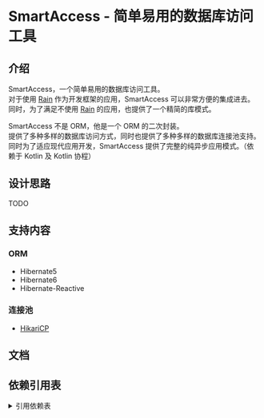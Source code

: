 # SmartAccess - 简单易用的数据库访问工具
## 介绍
SmartAccess，一个简单易用的数据库访问工具。  
对于使用 [Rain](https://github.com/IceCream-QAQ/Rain) 作为开发框架的应用，SmartAccess 可以非常方便的集成进去。  
同时，为了满足不使用 [Rain](https://github.com/IceCream-QAQ/Rain) 的应用，也提供了一个精简的库模式。

SmartAccess 不是 ORM，他是一个 ORM 的二次封装。  
提供了多种多样的数据库访问方式，同时也提供了多种多样的数据库连接池支持。  
同时为了适应现代应用开发，SmartAccess 提供了完整的纯异步应用模式。（依赖于 Kotlin 及 Kotlin 协程）

## 设计思路
TODO

## 支持内容
### ORM

* Hibernate5
* Hibernate6
* Hibernate-Reactive


### 连接池

* [HikariCP](https://github.com/brettwooldridge/HikariCP)

## 文档

## 依赖引用表

<details>
  <summary>引用依赖表</summary>

* [Kotlin](https://kotlinlang.org/) ([Apache-2.0 license](https://github.com/JetBrains/kotlin/blob/master/license/LICENSE.txt))
* [Kotlin-stdlib](https://kotlinlang.org/) ([Apache-2.0 license](https://github.com/JetBrains/kotlin/blob/master/license/LICENSE.txt))
* [Kotlin-reflect](https://kotlinlang.org/) ([Apache-2.0 license](https://github.com/JetBrains/kotlin/blob/master/license/LICENSE.txt))
* [kotlinx.coroutines](https://github.com/Kotlin/kotlinx.coroutines) ([Apache-2.0 license](https://github.com/Kotlin/kotlinx.coroutines/blob/master/LICENSE.txt))
* [Rain](https://github.com/IceCream-QAQ/Rain) ([Apache-2.0 license](https://github.com/IceCream-QAQ/Rain/blob/master/LICENSE)) 及从 [Rain](https://github.com/IceCream-QAQ/Rain) 传递而来的[所有依赖](https://github.com/IceCream-QAQ/Rain#%E4%BE%9D%E8%B5%96%E5%86%85%E5%AE%B9)。
* [HikariCP](https://github.com/brettwooldridge/HikariCP) ([Apache-2.0 license](https://github.com/brettwooldridge/HikariCP/blob/dev/LICENSE))
* [Jakarta Persistence API](https://github.com/jakartaee/persistence)([Eclipse Public License (EPL)](https://github.com/jakartaee/persistence/blob/master/LICENSE.md))
* [Hibernate ORM](https://hibernate.org/orm/) ([LGPL 2.1](https://hibernate.org/community/license/))
* [Hibernate Reactive](https://github.com/hibernate/hibernate-reactive) ([Apache-2.0 license](https://github.com/hibernate/hibernate-reactive/blob/main/LICENSE))
</details>

